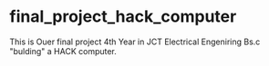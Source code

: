 # final_project_hack_computer
This is Ouer final project 4th Year in JCT Electrical Engeniring Bs.c "bulding" a HACK computer.

